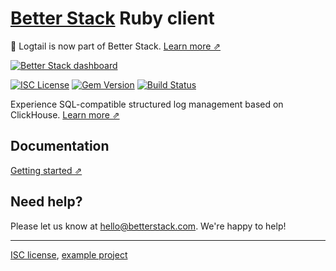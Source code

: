 # [Better Stack](https://betterstack.com/logs) Ruby client

📣 Logtail is now part of Better Stack. [Learn more ⇗](https://betterstack.com/press/introducing-better-stack/)

[![Better Stack dashboard](https://github.com/logtail/logtail-python/assets/10132717/e2a1196b-7924-4abc-9b85-055e17b5d499)](https://betterstack.com/logs)

[![ISC License](https://img.shields.io/badge/license-ISC-ff69b4.svg)](LICENSE.md)
[![Gem Version](https://badge.fury.io/rb/logtail.svg)](https://badge.fury.io/rb/logtail)
[![Build Status](https://github.com/logtail/logtail-ruby/workflows/build/badge.svg)](https://github.com/logtail/logtail-ruby/actions?query=workflow%3Abuild)

Experience SQL-compatible structured log management based on ClickHouse. [Learn more ⇗](https://betterstack.com/logs)

## Documentation

[Getting started ⇗](https://betterstack.com/docs/logs/ruby-and-rails/#logging-from-ruby)

## Need help?
Please let us know at [hello@betterstack.com](mailto:hello@betterstack.com). We're happy to help!

---

[ISC license](https://github.com/logtail/logtail-ruby/blob/main/LICENSE.md), [example project](https://github.com/logtail/logtail-ruby/tree/main/example-project)
